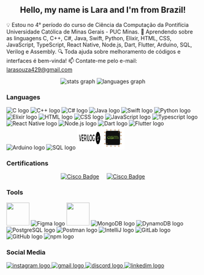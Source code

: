 <h2 align="center">Hello, my name is Lara and I'm from Brazil!</h2>

💡 Estou no 4° período do curso de Ciência da Computação da Pontifícia Universidade Católica de Minas Gerais - PUC Minas.
📜 Aprendendo sobre as linguagens C, C++, C#, Java, Swift, Python, Elixir, HTML, CSS, JavaScript, TypeScript, React Native, Node.js, Dart, Flutter, Arduino, SQL, Verilog e Assembly.
🔍 Toda ajuda sobre melhoramento de códigos e interfaces é bem-vinda!
📫 Contate-me pelo e-mail: larasouza429@gmail.com

<div align="center"> <img src="https://github-readme-stats.vercel.app/api?hide_title=false&hide_rank=false&show_icons=true&include_all_commits=true&count_private=true&disable_animations=false&theme=tokyonight&locale=en&hide_border=false&username=Blackstorm429" height="190" alt="stats graph" /> <img src="https://github-readme-stats.vercel.app/api/top-langs?locale=en&hide_title=false&layout=compact&card_width=320&langs_count=5&theme=tokyonight&hide_border=false&username=Blackstorm429" height="190" alt="languages graph" /> </div>

### Languages

<p> 
 <img src="https://cdn.jsdelivr.net/gh/devicons/devicon@latest/icons/c/c-original.svg" height="60" width="60" alt="C logo"/> 
  
 <img src="https://cdn.jsdelivr.net/gh/devicons/devicon@latest/icons/cplusplus/cplusplus-original.svg" height="60" width="60" alt="C++ logo"/> 

 <img src="https://cdn.jsdelivr.net/gh/devicons/devicon@latest/icons/csharp/csharp-original.svg" height="60" width="60" alt="C# logo"/> 

 <img src="https://cdn.jsdelivr.net/gh/devicons/devicon@latest/icons/java/java-original-wordmark.svg" height="80" width="60" alt="Java logo"/> 

 <img src="https://cdn.jsdelivr.net/gh/devicons/devicon@latest/icons/swift/swift-original.svg" height="60" width="120" alt="Swift logo"/>

 <img src="https://cdn.jsdelivr.net/gh/devicons/devicon@latest/icons/python/python-original-wordmark.svg" height="60" width="60" alt="Python logo"/>

 <img src="https://cdn.jsdelivr.net/gh/devicons/devicon@latest/icons/elixir/elixir-original.svg" height="60" width="120" alt="Elixir logo"/> 

 <img src="https://cdn.jsdelivr.net/gh/devicons/devicon@latest/icons/html5/html5-original.svg" height="60" width="60" alt="HTML logo"/> 

 <img src="https://cdn.jsdelivr.net/gh/devicons/devicon@latest/icons/css3/css3-original.svg" height="60" width="60" alt="CSS logo"/> 

 <img src="https://cdn.jsdelivr.net/gh/devicons/devicon@latest/icons/javascript/javascript-original.svg" height="60" width="60" alt="JavaScript logo"/>

 <img src="https://cdn.jsdelivr.net/gh/devicons/devicon@latest/icons/typescript/typescript-original.svg" height="60" width="60" alt="Typescript logo"/>

 <img src="https://cdn.jsdelivr.net/gh/devicons/devicon@latest/icons/react/react-original-wordmark.svg" height="60" width="60" alt="React Native logo"/>
 
 <img src="https://cdn.jsdelivr.net/gh/devicons/devicon@latest/icons/nodejs/nodejs-original.svg" height="60" width="60" alt="Node.js logo"/>
  
 <img src="https://cdn.jsdelivr.net/gh/devicons/devicon@latest/icons/dart/dart-original.svg" height="60" width="60" alt="Dart logo"/>
  
 <img src="https://cdn.jsdelivr.net/gh/devicons/devicon@latest/icons/flutter/flutter-original.svg" height="60" width="60" alt="Flutter logo"/>
  
 <img src="https://cdn.jsdelivr.net/gh/devicons/devicon@latest/icons/arduino/arduino-original-wordmark.svg" height="60" width="60" alt="Arduino logo"/>
  
 <img src="https://cdn.jsdelivr.net/gh/devicons/devicon@latest/icons/azuresqldatabase/azuresqldatabase-original.svg" height="60" width="60" alt="SQL logo" /> 
  
 <img src="https://raw.githubusercontent.com/Verilog-Solutions/.github/main/assets/verilog-logo.svg" height="60" width="60" alt="Verilog logo" /> 
  
 <img src="https://raw.githubusercontent.com/github/explore/e495457f5ff28c343f9e422f8e3cf80fd3e80890/topics/assembly/assembly.png" height="60" width="60" alt="Assembly logo" />
</p>

### Certifications
<div align="center" style="display: flex; justify-content: center; gap: 20px;">
  <a href="https://www.credly.com/badges/841bf403-6f31-4292-aa06-2e182a948649/public_url">
    <img src="https://images.credly.com/size/680x680/images/af8c6b4e-fc31-47c4-8dcb-eb7a2065dc5b/I2CS__1_.png" width="150" alt="Cisco Badge">
  </a>
  <a href="https://www.credly.com/earner/earned/share/fb5672e1-2fc5-472d-ad83-b68bac394039">
    <img src="https://images.credly.com/size/220x220/images/5d5ac32b-d239-42b8-9665-8a921dc3ab47/image.png" width="150" alt="Cisco Badge">
  </a>
</div>

### Tools
<p> 
  <img src="https://upload.wikimedia.org/wikipedia/commons/thumb/9/9a/Visual_Studio_Code_1.35_icon.svg/2048px-Visual_Studio_Code_1.35_icon.svg.png" height="60" width="60"/> 
 
  <img src="https://cdn.jsdelivr.net/gh/devicons/devicon@latest/icons/figma/figma-original.svg" height="60" width="60" alt="Figma logo"/> 
  
  <img src="https://store-images.s-microsoft.com/image/apps.47763.13959754522315136.87be3224-9693-4fd4-8cd4-af6362fb8d37.b3c24453-164b-4d03-b561-e77aec7c076a" height="60" width="60"/> 
  
  <img src="https://cdn.jsdelivr.net/gh/devicons/devicon@latest/icons/mongodb/mongodb-plain-wordmark.svg" height="60" width="60" alt="MongoDB logo"/> 
  
  <img src="https://cdn.jsdelivr.net/gh/devicons/devicon@latest/icons/dynamodb/dynamodb-original.svg" height="60" width="60" alt="DynamoDB logo"/> 
  
  <img src="https://cdn.jsdelivr.net/gh/devicons/devicon@latest/icons/postgresql/postgresql-original-wordmark.svg" height="60" width="60" alt="PostgreSQL logo"/> 
  
  <img src="https://cdn.jsdelivr.net/gh/devicons/devicon@latest/icons/postman/postman-original.svg" height="60" width="60" alt="Postman logo"/> 
  
  <img src="https://cdn.jsdelivr.net/gh/devicons/devicon@latest/icons/intellij/intellij-original.svg" height="60" width="60" alt="IntelliJ logo"/> 
  
  <img src="https://cdn.jsdelivr.net/gh/devicons/devicon@latest/icons/gitlab/gitlab-original-wordmark.svg" height="60" width="60" alt="GitLab logo"/> 
  
  <img src="https://cdn.jsdelivr.net/gh/devicons/devicon@latest/icons/github/github-original-wordmark.svg" height="60" width="60" alt="GitHub logo"/> 
  
  <img src="https://cdn.jsdelivr.net/gh/devicons/devicon@latest/icons/npm/npm-original-wordmark.svg" height="60" width="60" alt="npm logo"/>

### Social Media
<p>
  <a href="https://www.instagram.com/lara_souza429/" target="_blank">
    <img src="https://img.shields.io/static/v1?message=Instagram&logo=instagram&label=&color=E4405F&logoColor=white&labelColor=&style=for-the-badge" height="35" alt="instagram logo" />
  </a>
  <a href="mailto:larasouza429@gmail.com" target="_blank">
    <img src="https://img.shields.io/static/v1?message=Gmail&logo=gmail&label=&color=D14836&logoColor=white&labelColor=&style=for-the-badge" height="35" alt="gmail logo" />
  </a>
  <a href="https://discord.com/users/larasouza429" target="_blank">
    <img src="https://img.shields.io/static/v1?message=Discord&logo=discord&label=&color=7289DA&logoColor=white&labelColor=&style=for-the-badge" height="35" alt="discord logo" />
  </a>
  <a href="https://www.linkedin.com/in/lara-br%C3%ADgida-rezende-souza-588939113/">
    <img src="https://img.shields.io/badge/LinkedIn-0077B5?style=for-the-badge&logo=linkedin&logoColor=white&labelColor=" height="35" alt="linkedim logo" />
  </a>
</p>
